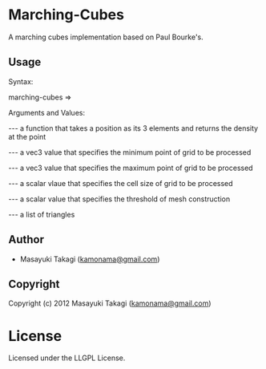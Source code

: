 # Marching-Cubes

A marching cubes implementation based on Paul Bourke's.

## Usage

Syntax:

marching-cubes <density-function> <min-position> <max-position> <delta> <isolevel> => <triangles>

Arguments and Values:

<density-function> --- a function that takes a position as its 3 elements and returns the density at the point

<min-position> --- a vec3 value that specifies the minimum point of grid to be processed

<max-position> --- a vec3 value that specifies the maximum point of grid to be processed

<delta> --- a scalar vlaue that specifies the cell size of grid to be processed

<isolevel> --- a scalar value that specifies the threshold of mesh construction

<triangles> --- a list of triangles

## Author

* Masayuki Takagi (kamonama@gmail.com)

## Copyright

Copyright (c) 2012 Masayuki Takagi (kamonama@gmail.com)

# License

Licensed under the LLGPL License.

